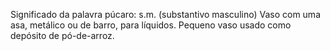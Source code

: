 Significado da palavra púcaro:
s.m. (substantivo masculino)
Vaso com uma asa, metálico ou de barro, para líquidos.
Pequeno vaso usado como depósito de pó-de-arroz.


